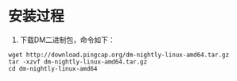 # 安装过程

1. 下载DM二进制包，命令如下：
```shell
wget http://download.pingcap.org/dm-nightly-linux-amd64.tar.gz
tar -xzvf dm-nightly-linux-amd64.tar.gz
cd dm-nightly-linux-amd64
```